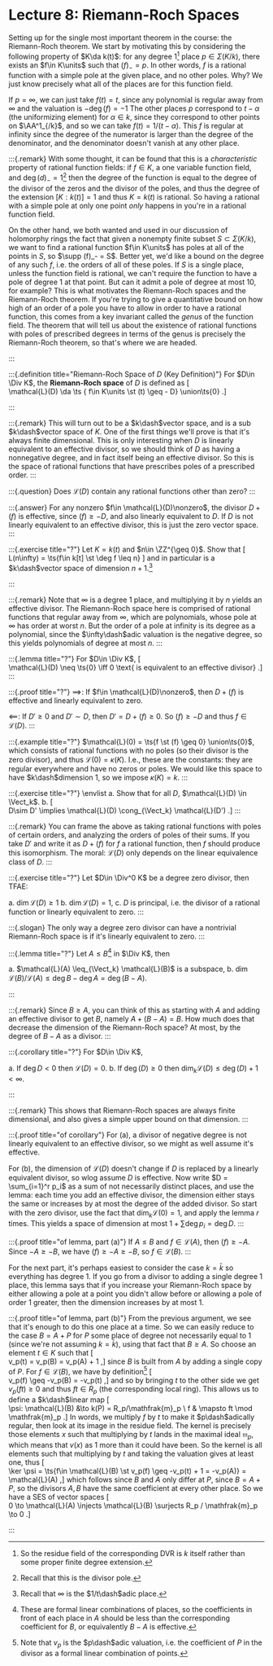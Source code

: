 # Lecture 8: Riemann-Roch Spaces 

Setting up for the single most important theorem in the course: the Riemann-Roch theorem.
We start by motivating this by considering the following property of $K\da k(t)$: for any degree 1[^res_field_reminder]
place $p \in \Sigma(K/k)$, there exists an $f\in K\units$ such that $(f)_- = p$.
In other words, $f$ is a rational function with a simple pole at the given place, and no other poles.
Why?
We just know precisely what all of the places are for this function field.


[^res_field_reminder]: So the residue field of the corresponding DVR is $k$ itself rather than some proper finite degree extension.

If $p= \infty$, we can just take $f(t) = t$, since any polynomial is regular away from $\infty$ and the valuation is $-\deg(f) = -1$
The other places $p$ correspond to $t-\alpha$ (the uniformizing element) for $\alpha\in k$, since they correspond to other points on $\AA^1_{/k}$, and so we can take $f(t) = 1/(t-\alpha)$.
This $f$ is regular at infinity since the degree of the numerator is larger than the degree of the denominator, and the denominator doesn't vanish at any other place.

:::{.remark}
With some thought, it can be found that this is a *characteristic* property of rational function fields: if $f\in K$, a one variable function field, and $\deg(d)_- = 1$[^recall_div_pole]
then the degree of the function is equal to the degree of the divisor of the zeros and the divisor of the poles, and thus the degree of the extension $[K: k(t)] = 1$ and thus $K = k(t)$ is rational.
So having a rational with a simple pole at only one point *only* happens in you're in a rational function field.

On the other hand, we both wanted and used in our discussion of holomorphy rings the fact that given a nonempty finite subset $S \subset \Sigma(K/k)$, we want to find a rational function $f\in K\units$ has poles at all of the points in $S$, so $\supp (f)_- = S$.
Better yet, we'd like a bound on the degree of any such $f$, i.e. the orders of all of these poles. 
If $S$ is a single place, unless the function field is rational, we can't require the function to have a pole of degree 1 at that point.
But can it admit a pole of degree at most 10, for example?
This is what motivates the Riemann-Roch spaces and the Riemann-Roch theorem.
If you're trying to give a quantitative bound on how high of an order of a pole you have to allow in order to have a rational function, this comes from a key invariant called the *genus* of the function field.
The theorem that will tell us about the existence of rational functions with poles of prescribed degrees in terms of the genus is precisely the Riemann-Roch theorem, so that's where we are headed.

[^recall_div_pole]: Recall that this is the divisor pole. 

:::


:::{.definition title="Riemann-Roch Space of $D$ (Key Definition)"}
For $D\in \Div K$, the **Riemann-Roch space** of $D$ is defined as 
\[  
\mathcal{L}(D) \da \ts { f\in K\units \st (t) \geq - D} \union\ts{0}
.\]

:::

:::{.remark}
This will turn out to be a $k\dash$vector space, and is a sub $k\dash$vector space of $K$.
One of the first things we'll prove is that it's always finite dimensional.
This is only interesting when $D$ is linearly equivalent to an effective divisor, so we should think of $D$ as having a nonnegative degree, and in fact itself being an effective divisor.
So this is the space of rational functions that have prescribes poles of a prescribed order.
:::

:::{.question}
Does $\mathcal{L}(D)$ contain any rational functions other than zero?
:::

:::{.answer}
For any nonzero $f\in \mathcal{L}(D)\nonzero$, the divisor $D + (f)$ is effective, since $(f) \geq -D$, and also linearly equivalent to $D$.
If $D$ is not linearly equivalent to an effective divisor, this is just the zero vector space.
:::

:::{.exercise title="?"}
Let $K = k(t)$ and $n\in \ZZ^{\geq 0}$.
Show that 
\[
L(n\infty) = \ts{f\in k[t] \st \deg f \leq n}
\]
and in particular is a $k\dash$vector space of dimension $n+1$.[^infty_as_a_place]

[^infty_as_a_place]: Recall that $\infty$ is the $1/t\dash$adic place.

:::

:::{.remark}
Note that $\infty$ is a degree 1 place, and multiplying it by $n$ yields an effective divisor.
The Riemann-Roch space here is comprised of rational functions that regular away from $\infty$, which are polynomials, whose pole at $\infty$ has order at worst $n$.
But the order of a pole at infinity is its degree as a polynomial, since the $\infty\dash$adic valuation is the negative degree, so this yields polynomials of degree at most $n$.
:::

:::{.lemma title="?"}
For $D\in \Div K$,
\[  
\mathcal{L}(D) \neq \ts{0} \iff 0 \text{ is equivalent to an effective divisor}
.\]
:::

:::{.proof title="?"}
$\implies$:
If $f\in \mathcal{L}(D)\nonzero$, then $D + (f)$ is effective and linearly equivalent to zero.

$\impliedby$:
If $D' \geq 0$ and $D' \sim D$, then $D' = D + (f) \geq 0$.
So $(f) \geq -D$ and thus $f\in \mathcal{L}(D)$.
:::


:::{.example title="?"}
$\mathcal{L}(0) = \ts{f \st (f) \geq 0} \union\ts{0}$, which consists of rational functions with no poles (so their divisor is the zero divisor), and thus $\mathcal{L}(0) = \kappa(K)$.
I.e., these are the constants: they are regular everywhere and have no zeros or poles.
We would like this space to have $k\dash$dimension 1, so we impose $\kappa(K) = k$.
:::

:::{.exercise title="?"}
\envlist
a. Show that for all $D$, $\mathcal{L}(D) \in \Vect_k$.
b. 
\[  
D\sim D' \implies \mathcal{L}(D) \cong_{\Vect_k} \mathcal{L}(D')
.\]
:::

:::{.remark}
You can frame the above as taking rational functions with poles of certain orders, and analyzing the orders of poles of their sums.
If you take $D'$ and write it as $D + (f)$ for $f$ a rational function, then $f$ should produce this isomorphism.
The moral: $\mathcal{L}(D)$ only depends on the linear equivalence class of $D$.
:::

:::{.exercise title="?"}
Let $D\in \Div^0 K$ be a degree zero divisor, then TFAE:

a. $\dim \mathcal{L}(D) \geq 1$
b. $\dim \mathcal{L}(D) = 1$,
c. $D$ is principal, i.e. the divisor of a rational function or linearly equivalent to zero.
:::

:::{.slogan}
The only way a degree zero divisor can have a nontrivial Riemann-Roch space is if it's linearly equivalent to zero.
::: 

:::{.lemma title="?"}
Let $A \leq B$[^def_from_places]
in $\Div K$, then

a. $\mathcal{L}(A) \leq_{\Vect_k} \mathcal{L}(B)$ is a subspace,
b. $\dim \mathcal{L}(B) / \mathcal{L}(A) \leq \deg B - \deg A = \deg(B - A)$.


[^def_from_places]: These are formal linear combinations of places, so the coefficients in front of each place in $A$ should be less than the corresponding coefficient for $B$, or equivalently $B-A$ is effective.

:::

:::{.remark}
Since $B \geq A$, you can think of this as starting with $A$ and adding an effective divisor to get $B$, namely $A + (B-A) = B$.
How much does that decrease the dimension of the Riemann-Roch space?
At most, by the degree of $B-A$ as a divisor.
:::

:::{.corollary title="?"}
For $D\in \Div K$,

a. If $\deg D < 0$ then $\mathcal{L}(D) = 0$.
b. If $\deg (D) \geq 0$ then $\dim_k \mathcal{L}(D) \leq \deg(D) + 1 < \infty$.

:::

:::{.remark}
This shows that Riemann-Roch spaces are always finite dimensional, and also gives a simple upper bound on that dimension.
:::

:::{.proof title="of corollary"}
For (a), a divisor of negative degree is not linearly equivalent to an effective divisor, so we might as well assume it's effective.


For (b), the dimension of $\mathcal{L}(D)$ doesn't change if $D$ is replaced by a linearly equivalent divisor, so wlog assume $D$ is effective.
Now write $D = \sum_{i=1}^r p_i$ as a sum of not necessarily distinct places, and use the lemma: each time you add an effective divisor, the dimension either stays the same or increases by at most the degree of the added divisor.
So start with the zero divisor, use the fact that $\dim_k \mathcal{L}(0) = 1$, and apply the lemma $r$ times.
This yields a space of dimension at most $1 + \sum \deg p_i = \deg D$.
:::

:::{.proof title="of lemma, part (a)"}
If $A\leq B$ and $f\in \mathcal{L}(A)$, then $(f) \geq - A$.
Since $-A \geq -B$, we have $(f) \geq -A \geq -B$, so $f\in \mathcal{L}(B)$.
:::


For the next part, it's perhaps easiest to consider the case $k = \bar k$ so everything has degree 1.
If you go from a divisor to adding a single degree 1 place, this lemma says that if you increase your Riemann-Roch space by either allowing a pole at a point you didn't allow before or allowing a pole of order 1 greater, then the dimension increases by at most 1.

:::{.proof title="of lemma, part (b)"}
From the previous argument, we see that it's enough to do this one place at a time.
So we can easily reduce to the case $B = A + P$ for $P$ some place of degree not necessarily equal to 1 (since we're not assuming $k=\bar k$), using that fact that $B \geq A$.
So choose an element $t\in K$ such that 
\[  
v_p(t) = v_p(B) = v_p(A) + 1
,\]
since $B$ is built from $A$ by adding a single copy of $P$.
For $f\in \mathcal{L}(B)$, we have by definition[^valuation_note]
\[  
v_p(f) \geq -v_p(B) = -v_p(t)
,\]
and so by bringing $t$ to the other side we get $v_p(ft) \geq 0$ 
and thus $ft\in R_p$ (the corresponding local ring).
This allows us to define a $k\dash$linear map
\[  
\psi: \mathcal{L}(B) &\to k(P) = R_p/\mathfrak{m}_p \\
f & \mapsto ft \mod \mathfrak{m}_p
.\]
In words, we multiply $f$ by $t$ to make it $p\dash$adically regular, then look at its image in the residue field.
The kernel is precisely those elements $x$ such that multiplying by $t$ lands in the maximal ideal $\mathfrak{m}_p$, which means that $v(x)$ as 1 more than it could have been.
So the kernel is all elements such that multiplying by $t$ and taking the valuation gives at least one, thus
\[  
\ker \psi = \ts{f\in \mathcal{L}(B) \st v_p(f) \geq -v_p(t) + 1 = -v_p(A)} = \mathcal{L}(A)
,\]
which follows since $B$ and $A$ only differ at $P$, since $B = A+P$, so the divisors $A, B$ have the same coefficient at every other place.
So we have a SES of vector spaces
\[  
0 \to \mathcal{L}(A) \injects \mathcal{L}(B) \surjects R_p / \mathfrak{m}_p \to 0
.\]

[^valuation_note]: Note that $v_p$ is the $p\dash$adic valuation, i.e. the coefficient of $P$ in the divisor as a formal linear combination of points.

:::
